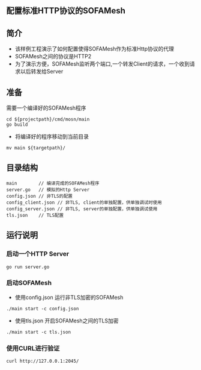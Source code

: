 ## 配置标准HTTP协议的SOFAMesh

## 简介

+ 该样例工程演示了如何配置使得SOFAMesh作为标准Http协议的代理
+ SOFAMesh之间的协议是HTTP2
+ 为了演示方便，SOFAMesh监听两个端口,一个转发Client的请求，一个收到请求以后转发给Server

## 准备

需要一个编译好的SOFAMesh程序
```
cd ${projectpath}/cmd/mosn/main
go build
```

+ 将编译好的程序移动到当前目录

```
mv main ${targetpath}/
```

## 目录结构

```
main        // 编译完成的SOFAMesh程序
server.go   // 模拟的Http Server
config.json // 非TLS的配置
config_client.json // 非TLS, client的单独配置，供单独调试时使用
config_server.json // 非TLS, server的单独配置，供单独调试使用
tls.json    // TLS配置
```

## 运行说明

### 启动一个HTTP Server

```
go run server.go
```

### 启动SOFAMesh

+ 使用config.json 运行非TLS加密的SOFAMesh

```
./main start -c config.json
```

+ 使用tls.json 开启SOFAMesh之间的TLS加密

```
./main start -c tls.json
```


### 使用CURL进行验证

```
curl http://127.0.0.1:2045/
```
